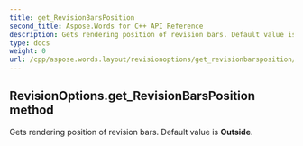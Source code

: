 ```yaml
---
title: get_RevisionBarsPosition
second_title: Aspose.Words for C++ API Reference
description: Gets rendering position of revision bars. Default value is Outside. 
type: docs
weight: 0
url: /cpp/aspose.words.layout/revisionoptions/get_revisionbarsposition/
---
```

## RevisionOptions.get_RevisionBarsPosition method


Gets rendering position of revision bars. Default value is **Outside**.

